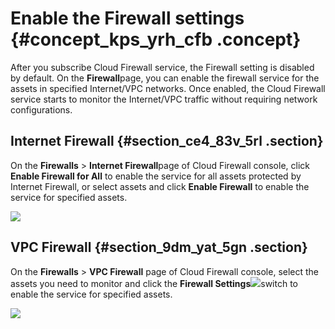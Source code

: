 # Enable the Firewall settings {#concept_kps_yrh_cfb .concept}

After you subscribe Cloud Firewall service, the Firewall setting is disabled by default. On the **Firewall**page, you can enable the firewall service for the assets in specified Internet/VPC networks. Once enabled, the Cloud Firewall service starts to monitor the Internet/VPC traffic without requiring network configurations.

## Internet Firewall {#section_ce4_83v_5rl .section}

On the **Firewalls** \> **Internet Firewall**page of Cloud Firewall console, click **Enable Firewall for All** to enable the service for all assets protected by Internet Firewall, or select assets and click **Enable Firewall** to enable the service for specified assets.

![](http://static-aliyun-doc.oss-cn-hangzhou.aliyuncs.com/assets/img/21210/155637002937812_en-US.png)

## VPC Firewall {#section_9dm_yat_5gn .section}

On the **Firewalls** \> **VPC Firewall** page of Cloud Firewall console, select the assets you need to monitor and click the **Firewall Settings**![](http://static-aliyun-doc.oss-cn-hangzhou.aliyuncs.com/assets/img/21210/155637003045638_en-US.png)switch to enable the service for specified assets.

![](http://static-aliyun-doc.oss-cn-hangzhou.aliyuncs.com/assets/img/21210/155637003045639_en-US.png)

